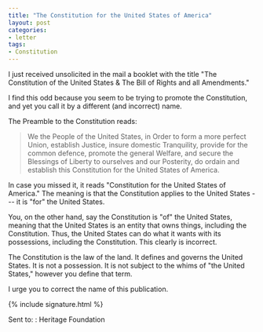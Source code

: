 ```yaml
---
title: "The Constitution for the United States of America"
layout: post
categories:
- letter
tags:
- Constitution
---
```


I just received unsolicited in the mail a booklet with the title "The Constitution of the United States & The Bill of Rights and all Amendments."

I find this odd because you seem to be trying to promote the Constitution, and yet you call it by a different (and incorrect) name.

The Preamble to the Constitution reads:

> We the People of the United States, in Order to form a more perfect Union, establish Justice, insure domestic Tranquility, provide for the common defence, promote the general Welfare, and secure the Blessings of Liberty to ourselves and our Posterity, do ordain and establish this Constitution for the United States of America.

In case you missed it, it reads "Constitution for the United States of America." The meaning is that the Constitution applies to the United States --- it is "for" the United States.

You, on the other hand, say the Constitution is "of" the United States, meaning that the United States is an entity that owns things, including the Constitution. Thus, the United States can do what it wants with its possessions, including the Constitution. This clearly is incorrect.

The Constitution is the law of the land. It defines and governs the United States. It is not a possession. It is not subject to the whims of "the United States," however you define that term.

I urge you to correct the name of this publication.

{% include signature.html %}

Sent to:
: Heritage Foundation
